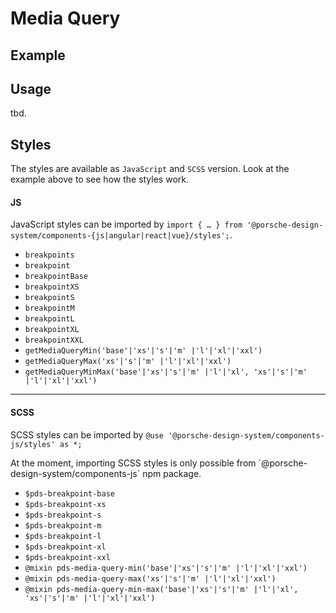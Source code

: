 # Media Query

<TableOfContents></TableOfContents>

## Example

<Playground :frameworkMarkup="codeExample" :externalStackBlitzDependencies="['styled-components']">
  <ExampleStylesMediaQuery />
</Playground>

## Usage

tbd.

## Styles

The styles are available as `JavaScript` and `SCSS` version. Look at the example above to see how the styles work.

#### JS

JavaScript styles can be imported by
`import { … } from '@porsche-design-system/components-{js|angular|react|vue}/styles';`.

- `breakpoints`
- `breakpoint`
- `breakpointBase`
- `breakpointXS`
- `breakpointS`
- `breakpointM`
- `breakpointL`
- `breakpointXL`
- `breakpointXXL`
- `getMediaQueryMin('base'|'xs'|'s'|'m' |'l'|'xl'|'xxl')`
- `getMediaQueryMax('xs'|'s'|'m' |'l'|'xl'|'xxl')`
- `getMediaQueryMinMax('base'|'xs'|'s'|'m' |'l'|'xl', 'xs'|'s'|'m' |'l'|'xl'|'xxl')`

---

#### SCSS

SCSS styles can be imported by `@use '@porsche-design-system/components-js/styles' as *;`

<p-inline-notification heading="Important note" state="warning" dismiss-button="false">
 At the moment, importing SCSS styles is only possible from `@porsche-design-system/components-js` npm package.
</p-inline-notification>

- `$pds-breakpoint-base`
- `$pds-breakpoint-xs`
- `$pds-breakpoint-s`
- `$pds-breakpoint-m`
- `$pds-breakpoint-l`
- `$pds-breakpoint-xl`
- `$pds-breakpoint-xxl`
- `@mixin pds-media-query-min('base'|'xs'|'s'|'m' |'l'|'xl'|'xxl')`
- `@mixin pds-media-query-max('xs'|'s'|'m' |'l'|'xl'|'xxl')`
- `@mixin pds-media-query-min-max('base'|'xs'|'s'|'m' |'l'|'xl', 'xs'|'s'|'m' |'l'|'xl'|'xxl')`

<script lang="ts">
import Vue from 'vue';
import Component from 'vue-class-component';
import { getStylesMediaQueryCodeSamples } from '@porsche-design-system/shared';
import { adjustSelectedFramework } from '@/utils';
import ExampleStylesMediaQuery from '@/pages/patterns/styles/example-media-query.vue';

@Component({
  components: {
    ExampleStylesMediaQuery
  },
})
export default class Code extends Vue {
  codeExample = getStylesMediaQueryCodeSamples();

  public mounted(): void {
    adjustSelectedFramework(this.codeExample);
  }
}
</script>
